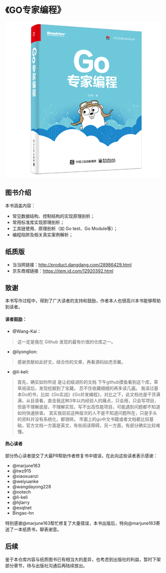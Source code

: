 # 《GO专家编程》

![](cover.png)

## 图书介绍
本书涵盖内容：
- 常见数据结构、控制结构的实现原理剖析；
- 常用标准库实现原理剖析；
- 工具链使用、原理剖析（如 Go test、Go Module等）；
- 编程陷阱及相关真实案例解析；

## 纸质版
- 当当网链接：http://product.dangdang.com/28986429.html
- 京东商城链接：https://item.jd.com/12920392.html

## 致谢
本书写作过程中，得到了广大读者的支持和鼓励，作者本人也很高兴本书能够帮助到读者。

#### 读者鼓励：
- @Wang-Kai：
> 这一定是我在 Github 发现的最有价值的仓库之一。

- @liyonglion: 
> 感谢贡献如此好文，结合你的文章，再看源码如虎添翼。

- @li-keli:
> 首先，确实如你所说 是让初级进阶的文档
  下午github摸鱼看到这个库，草草阅读后，发现挖掘到了宝藏。
  忍不住收藏细细的再多读几遍。
  我读过基本Go的书，比如《Go实战》《Go并发编程》，对比之下，此文档也是干货满满，从目录看，直击我这种3年以内经验人的痛点，只会用，只会写项目，但是不理解底层，不理解实现，写不出高性能项目，可能遇到问题都不知道如何快速排查。
  其实我目前这种层次的人不是不知道问题所在，只是手头的资料并没有系统化，都很碎。
  市面上的go中文书籍或者文档都比较基础，官方文档一方面是英文，有些阅读障碍，另一方面，有部分确实比较难懂。

#### 热心读者
部分热心读者提交了大最PR帮助作者修复书中错误，在此向这些读者表示感谢：
- @marjune163
- @twz915
- @xiaoxuanzi
- @weiyuanke
- @wangdayong228
- @notech
- @li-keli
- @hjlarry
- @exqlnet
- Bingao-hn

特别感谢@marjune163帮忙修复了大量错误，本书出版后，特向@marjune163寄送了一本纸质书，聊表谢意。

## 后续
鉴于本仓库内容与纸质图书已有相当大的差异，也考虑到出版社的利益，暂时下架部分章节，待与出版社沟通后再陆续放出。
